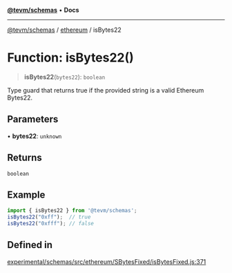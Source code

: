 [**@tevm/schemas**](../../README.md) • **Docs**

***

[@tevm/schemas](../../modules.md) / [ethereum](../README.md) / isBytes22

# Function: isBytes22()

> **isBytes22**(`bytes22`): `boolean`

Type guard that returns true if the provided string is a valid Ethereum Bytes22.

## Parameters

• **bytes22**: `unknown`

## Returns

`boolean`

## Example

```ts
import { isBytes22 } from '@tevm/schemas';
isBytes22("0xff");  // true
isBytes22("0xfff"); // false
````

## Defined in

[experimental/schemas/src/ethereum/SBytesFixed/isBytesFixed.js:371](https://github.com/evmts/tevm-monorepo/blob/main/experimental/schemas/src/ethereum/SBytesFixed/isBytesFixed.js#L371)
